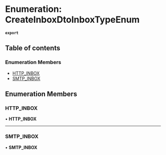 # Enumeration: CreateInboxDtoInboxTypeEnum

**`export`**

## Table of contents

### Enumeration Members

- [HTTP\_INBOX](CreateInboxDtoInboxTypeEnum.md#http_inbox)
- [SMTP\_INBOX](CreateInboxDtoInboxTypeEnum.md#smtp_inbox)

## Enumeration Members

### <a id="http_inbox" name="http_inbox"></a> HTTP\_INBOX

• **HTTP\_INBOX**

___

### <a id="smtp_inbox" name="smtp_inbox"></a> SMTP\_INBOX

• **SMTP\_INBOX**

